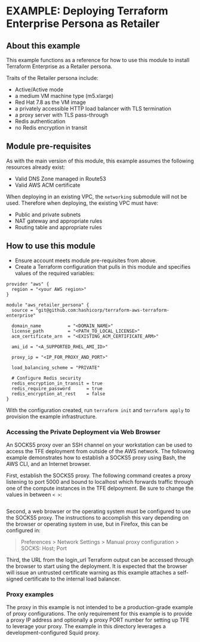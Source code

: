 # EXAMPLE: Deploying Terraform Enterprise Persona as Retailer

## About this example

This example functions as a reference for how to use this module to install
Terraform Enterprise as a Retailer persona.

Traits of the Retailer persona include:

- Active/Active mode
- a medium VM machine type (m5.xlarge)
- Red Hat 7.8 as the VM image
- a privately accessible HTTP load balancer with TLS termination
- a proxy server with TLS pass-through
- Redis authentication
- no Redis encryption in transit

## Module pre-requisites

As with the main version of this module, this example assumes the following
resources already exist:

- Valid DNS Zone managed in Route53
- Valid AWS ACM certificate

When deploying in an existing VPC, the `networking` submodule will
not be used. Therefore when deploying, the existing VPC must have:

- Public and private subnets
- NAT gateway and appropriate rules
- Routing table and appropriate rules

## How to use this module

- Ensure account meets module pre-requisites from above.
- Create a Terraform configuration that pulls in this module and specifies
  values of the required variables:

```hcl
provider "aws" {
  region = "<your AWS region>"
}

module "aws_retailer_persona" {
  source = "git@github.com:hashicorp/terraform-aws-terraform-enterprise"

  domain_name          = "<DOMAIN_NAME>"
  license_path         = "<PATH_TO_LOCAL_LICENSE>"
  acm_certificate_arn  = "<EXISTING_ACM_CERTIFICATE_ARM>"

  ami_id = "<A_SUPPORTED_RHEL_AMI_ID>"

  proxy_ip = "<IP_FOR_PROXY_AND_PORT>"

  load_balancing_scheme = "PRIVATE"

  # Configure Redis security
  redis_encryption_in_transit = true
  redis_require_password      = true
  redis_encryption_at_rest    = false
}
```

With the configuration created, run `terraform init` and `terraform apply` to provision the example infrastructure.

### Accessing the Private Deployment via Web Browser

An SOCKS5 proxy over an SSH channel on your workstation can be used
to access the TFE deployment from outside of the AWS network. The
following example demonstrates how to establish a SOCKS5 proxy using
Bash, the AWS CLI, and an Internet browser.

First, establish the SOCKS5 proxy. The following command creates a
proxy listening to port 5000 and bound to localhost which forwards
traffic through one of the compute instances in the TFE delpoyment.
Be sure to change the values in between `< >`:

```bash

```

Second, a web browser or the operating system must be configured to use
the SOCKS5 proxy. The instructions to accomplish this vary depending on
the browser or operating system in use, but in Firefox, this can be
configured in:

> Preferences > Network Settings > Manual proxy configuration >
> SOCKS: Host; Port

Third, the URL from the login_url Terraform output can be accessed
through the browser to start using the deployment. It is expected that
the browser will issue an untrusted certificate warning as this example
attaches a self-signed certificate to the internal load balancer.

### Proxy examples

The proxy in this example is not intended to be a production-grade example of
proxy configurations. The only requirement for this example is to provide a
proxy IP address and optionally a proxy PORT number for setting up TFE to
leverage your proxy. The example in this directory leverages a
development-configured Squid proxy.
